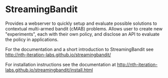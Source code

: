 # StreamingBandit

Provides a webserver to quickly setup and evaluate possible solutions to contextual multi-armed bandit (cMAB) problems. Allows user to create new "experiments", each with their own policy, and disclose an API to evaluate the policy in applications.

For the documentation and a short introduction to StreamingBandit see http://nth-iteration-labs.github.io/streamingbandit/

For installation instructions see the documentation at http://nth-iteration-labs.github.io/streamingbandit/install.html
